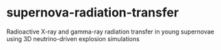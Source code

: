 # supernova-radiation-transfer
Radioactive X-ray and gamma-ray radiation transfer in young supernovae using 3D neutrino-driven explosion simulations
